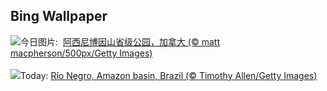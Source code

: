 ## Bing Wallpaper
![](https://www.bing.com/th?id=OHR.AssiniboineProvincialPark_ZH-CN2270275151_UHD.jpg&w=1000)今日图片: &nbsp;[阿西尼博因山省级公园，加拿大 (© matt macpherson/500px/Getty Images)](https://www.bing.com/th?id=OHR.AssiniboineProvincialPark_ZH-CN2270275151_UHD.jpg)
<br><br/>
![](https://www.bing.com/th?id=OHR.RioNegro_EN-US4106999854_UHD.jpg&w=1000)Today: [Río Negro, Amazon basin, Brazil (© Timothy Allen/Getty Images)](https://www.bing.com/th?id=OHR.RioNegro_EN-US4106999854_UHD.jpg)
<br><br/>
